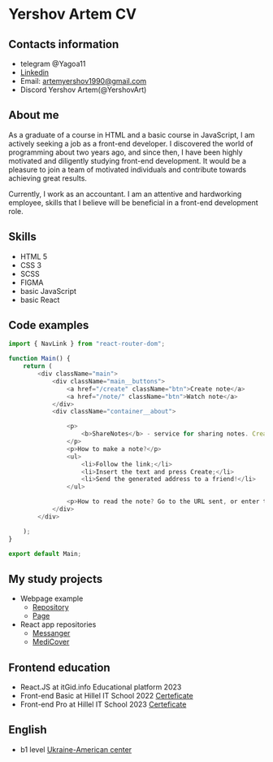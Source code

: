 # Yershov Artem CV

## Contacts information
- telegram @Yagoa11
- [Linkedin](https://www.linkedin.com/feed/)
- Email: artemyershov1990@gmail.com
- Discord Yershov Artem(@YershovArt)

## About me 

As a graduate of a course in HTML and a basic course in JavaScript, I am actively seeking a job as a front-end developer. I discovered the world of programming about two years ago, and since then, I have been highly motivated and diligently studying front-end development. It would be a pleasure to join a team of motivated individuals and contribute towards achieving great results.

Currently, I work as an accountant. I am an attentive and hardworking employee, skills that I believe will be beneficial in a front-end development role.

## Skills
- HTML 5
- CSS 3
- SCSS
- FIGMA
- basic JavaScript
- basic React

## Code examples 
```js
import { NavLink } from "react-router-dom";

function Main() {
	return (
		<div className="main">
			<div className="main__buttons">
				<a href="/create" className="btn">Create note</a>
				<a href="/note/" className="btn">Watch note</a>
			</div>
			<div className="container__about">

				<p>
					<b>ShareNotes</b> - service for sharing notes. Create a note, send a link to the note, and your friend can view it. After viewing the note will be deleted (or after 15min).
				</p>
				<p>How to make a note?</p>
				<ul>
					<li>Follow the link;</li>
					<li>Insert the text and press Create;</li>
					<li>Send the generated address to a friend!</li>
				</ul>

				<p>How to read the note? Go to the URL sent, or enter the hash manually <NavLink className="link" to='/note/'>here.</NavLink></p>
			</div>
		</div>

	);
}

export default Main;
```

## My study projects

- Webpage example
  - [Repository](https://github.com/YershovArt/lessons/tree/main/lesson_19)
  - [Page](https://yershovart.github.io/lessons/lesson_19/)
- React app  repositories
	- [Messanger](https://github.com/YershovArt/React.JS/tree/main/unit_project_start_01)
	- [MediCover](https://github.com/YershovArt/MediCover)

## Frontend education

- React.JS at itGid.info Educational platform 2023
- Front-end Basic at Hillel IT School 2022
[Certeficate](https://certificate.ithillel.ua/view/50692659)
- Front-end Pro at Hillel IT School 2023
[Certeficate](https://certificate.ithillel.ua/view/50714440) 

## English 

- b1 level [Ukraine-American center](http://u-alc.nmu.org.ua/)
